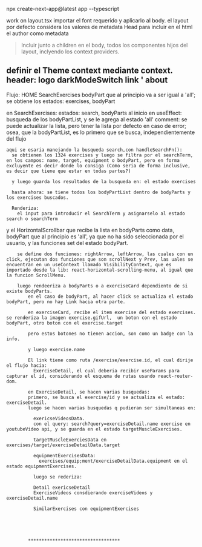 npx create-next-app@latest app --typescript

work on layout.tsx
importar el font requerido y aplicarlo al body.
el layout por defecto considera los valores de metadata
Head para incluir en el html el author como metadata

> Incluir junto a children en el body, todos los componentes hijos del layout, inclyendo los context providers.

definir el Theme context mediante context.
header:
logo darkModeSwitch link ' about
---------------------
Flujo:
HOME
SearchExercises bodyPart que al principio va a ser igual a 'all';
se obtiene los estados: exercises, bodyPart

en SearchExercises:
estados: search, bodyParts
al inicio en useEffect:
busqueda de los bodyPartList, y se le agrega al estado 'all'
comment: se puede actualizar la lista, pero tener la lista por defecto en caso de error;
osea, que la bodyPartList, es lo primero que se busca, independientemente del flujo

    aqui se esaria manejando la busqueda search,con handleSearchFn():
      se obtienen los 1324 exercises y luego se filtra por el searchTerm, en los campos: name, target, equipment o bodyPart, pero en forma excluyente es decir donde lo consiga (Como seria de forma inclusive, es decir que tiene que estar en todas partes?)

      y luego guarda los resultados de la busqueda en: el estado exercises

      hasta ahora: se tiene todos los bodyPartList dentro de bodyParts y los exercises buscados.

      Renderiza:
        el input para introducir el SearchTerm y asignarselo al estado search o searchTerm

y
el HorizontalScrollbar que recibe la lista en bodyParts como data, bodyPart que al principio es 'all', ya que no ha sido seleccionada por el usuario, y las funciones set del estado bodyPart.

        se define dos funciones: rightArrow, leftArrow, las cuales con un click, ejecutan dos funciones que son scrollNext y Prev, las uales se encuentran en un useContext llamado VisibilityContext, que es importado desde la lib: react-horizontal-scrolling-menu, al igual que la funcion ScrollMenu.

        luego rendeeriza a bodyParts o a exerciseCard dependiento de si existe bodyParts.
            en el caso de bodyPart, al hacer click se actualiza el estado bodyPart, pero no hay Link hacia otra parte.

            en exerciseCard, recibe el item exercise del estado exercises. se renderiza la imagen exercise.gifUrl,  un boton con el estado bodyPart, otro boton con el exercise.target

            pero estos botones no tienen accion, son como un badge con la info.

            y luego exercise.name

            El link tiene como ruta /exercise/exercise.id, el cual dirije el flujo hacia:
              ExerciseDetail, el cual deberia recibir useParams para capturar el id, considerando el esquema de rutas usando react-router-dom.

            en ExerciseDetail, se hacen varias busquedas:
            primero, se busca el exercise/id y se actualiza el estado: exerciseDetail.
            luego se hacen varias busquedas q pudieran ser simultaneas en:

              exericseVideosData.
              con el query: search?query=exerciseDetail.name exercise en youtubeVideo api, y se guarda en el estado targetMuscleExercises.

              targetMuscleExerciesData en exercises/target/exerciseDetailData.target

              equipmentExercisesData:
                exercises/equip;ment/exerciseDetailData.equipment en el estado equipmentExercises.

              luego se rederiza:

              Detail exericseDetail
              ExerciseVideos consdierando exerciseVideos y exerciseDetail.name

              SimilarExercises con equipmentExercises



            

            **********************************








